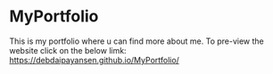 # MyPortfolio
This is my portfolio where u can find more about me.
To pre-view the website click on the below limk:
https://debdaipayansen.github.io/MyPortfolio/
